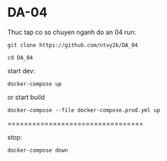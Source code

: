 # DA-04
Thuc tap co so chuyen nganh do an 04
run:

```git clone https://github.com/ntvy2k/DA_04```

```cd DA_04```

start dev:

```docker-compose up```

or
start build

```docker-compose --file docker-compose.prod.yml up```

=================================

stop:

```docker-compose down```

